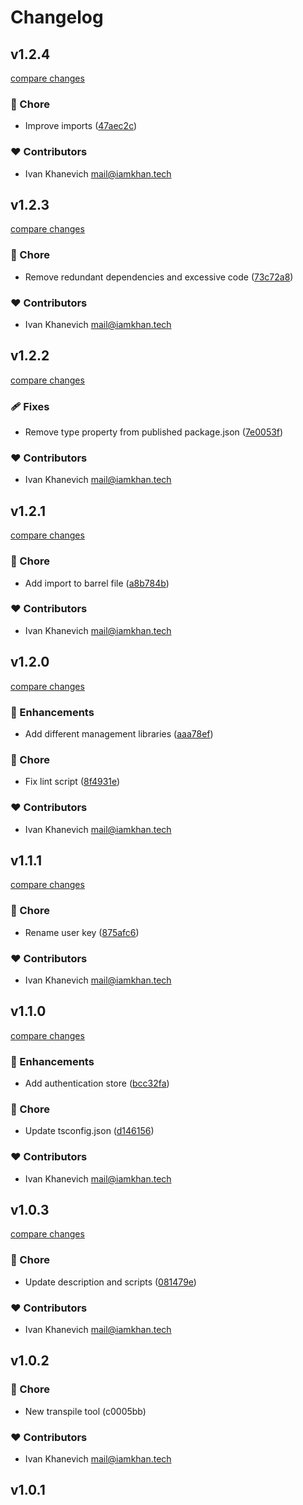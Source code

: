 # Changelog


## v1.2.4

[compare changes](https://github.com/iamkhan21/khan-ui/compare/v1.2.3...v1.2.4)

### 🏡 Chore

- Improve imports ([47aec2c](https://github.com/iamkhan21/khan-ui/commit/47aec2c))

### ❤️ Contributors

- Ivan Khanevich <mail@iamkhan.tech>

## v1.2.3

[compare changes](https://github.com/iamkhan21/khan-ui/compare/v1.2.2...v1.2.3)

### 🏡 Chore

- Remove redundant dependencies and excessive code ([73c72a8](https://github.com/iamkhan21/khan-ui/commit/73c72a8))

### ❤️ Contributors

- Ivan Khanevich <mail@iamkhan.tech>

## v1.2.2

[compare changes](https://github.com/iamkhan21/khan-ui/compare/v1.2.1...v1.2.2)

### 🩹 Fixes

- Remove type property from published package.json ([7e0053f](https://github.com/iamkhan21/khan-ui/commit/7e0053f))

### ❤️ Contributors

- Ivan Khanevich <mail@iamkhan.tech>

## v1.2.1

[compare changes](https://github.com/iamkhan21/khan-ui/compare/v1.2.0...v1.2.1)

### 🏡 Chore

- Add import to barrel file ([a8b784b](https://github.com/iamkhan21/khan-ui/commit/a8b784b))

### ❤️ Contributors

- Ivan Khanevich <mail@iamkhan.tech>

## v1.2.0

[compare changes](https://github.com/iamkhan21/khan-ui/compare/v1.1.1...v1.2.0)

### 🚀 Enhancements

- Add different management libraries ([aaa78ef](https://github.com/iamkhan21/khan-ui/commit/aaa78ef))

### 🏡 Chore

- Fix lint script ([8f4931e](https://github.com/iamkhan21/khan-ui/commit/8f4931e))

### ❤️ Contributors

- Ivan Khanevich <mail@iamkhan.tech>

## v1.1.1

[compare changes](https://github.com/iamkhan21/khan-ui/compare/v1.1.0...v1.1.1)

### 🏡 Chore

- Rename user key ([875afc6](https://github.com/iamkhan21/khan-ui/commit/875afc6))

### ❤️ Contributors

- Ivan Khanevich <mail@iamkhan.tech>

## v1.1.0

[compare changes](https://github.com/iamkhan21/khan-ui/compare/v1.0.3...v1.1.0)

### 🚀 Enhancements

- Add authentication store ([bcc32fa](https://github.com/iamkhan21/khan-ui/commit/bcc32fa))

### 🏡 Chore

- Update tsconfig.json ([d146156](https://github.com/iamkhan21/khan-ui/commit/d146156))

### ❤️ Contributors

- Ivan Khanevich <mail@iamkhan.tech>

## v1.0.3

[compare changes](https://github.com/iamkhan21/khan-ui/compare/v1.0.2...v1.0.3)

### 🏡 Chore

- Update description and scripts ([081479e](https://github.com/iamkhan21/khan-ui/commit/081479e))

### ❤️ Contributors

- Ivan Khanevich <mail@iamkhan.tech>

## v1.0.2


### 🏡 Chore

- New transpile tool (c0005bb)

### ❤️ Contributors

- Ivan Khanevich <mail@iamkhan.tech>

## v1.0.1

